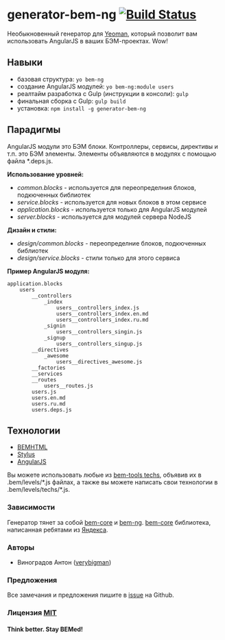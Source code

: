 # generator-bem-ng [![Build Status](https://secure.travis-ci.org/verybigman/generator-bem.png?branch=angular)](https://travis-ci.org/verybigman/generator-bem)

Необыкновенный генератор для [Yeoman](http://yeoman.io), который позволит вам использовать AngularJS в ваших БЭМ-проектах. Wow!

## Навыки

- базовая структура: `yo bem-ng`
- создание AngularJS модулей: `yo bem-ng:module users`
- реалтайм разработка с Gulp (инструкции в консоли): `gulp`
- финальная сборка с Gulp: `gulp build`
- установка: `npm install -g generator-bem-ng`

## Парадигмы

AngularJS модули это БЭМ блоки. Контроллеры, сервисы, директивы и т.п. это БЭМ элементы. Элементы объявляются в модулях с помощью файла \*.deps.js.

__Использование уровней:__

- _common.blocks_ - используется для переопределния блоков, подкюченных библиотек
- _service.blocks_ - используется для новых блоков в этом сервисе
- _application.blocks_ - используется только для AngularJS модулей
- _server.blocks_ - используется для модулей сервера NodeJS

__Дизайн и стили:__
- _design/common.blocks_ - переопределние блоков, подкюченных библиотек
- _design/service.blocks_ - стили только для этого сервиса

__Пример AngularJS модуля:__
```
application.blocks
    users
        __controllers
            _index
                users__controllers_index.js
                users__controllers_index.en.md
                users__controllers_index.ru.md
            _signin
                users__controllers_singin.js
            _signup
                users__controllers_singup.js
        __directives
            _awesome
                users__directives_awesome.js
        __factories
        __services
        __routes
            users__routes.js
        users.js
        users.en.md
        users.ru.md
        users.deps.js
```

## Технологии

- [BEMHTML](http://bem.info/technology/bemhtml/2.3.0/reference)
- [Stylus](http://learnboost.github.io/stylus)
- [AngularJS](https://angularjs.org)

Вы можете использовать любые из [bem-tools techs](https://github.com/bem/bem-tools/tree/support/0.8.x/lib/techs/v2), объявив их в .bem/levels/\*.js файлах, а также вы можете написать свои технологии в .bem/levels/techs/\*.js.

### Зависимости

Генератор тянет за собой [bem-core](https://github.com/bem/bem-core) и [bem-ng](https://github.com/verybigman/bem-ng). [bem-core](https://github.com/bem/bem-core) библиотека, написанная ребятами из [Яндекса](http://yandex.ru).

### Авторы

- Виноградов Антон ([verybigman](https://github.com/verybigman))

### Предложения

Все замечания и предложения пишите в [issue](https://github.com/verybigman/generator-bem/issues) на Github.

### Лицензия [MIT](http://en.wikipedia.org/wiki/MIT_License)

#### Think better. Stay BEMed!

